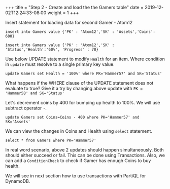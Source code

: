 +++
title = "Step 2 - Create and load the the Gamers table"
date = 2019-12-02T12:24:33-08:00
weight = 1
+++

Insert statement for loading data for second Gamer - Atom12

`insert into Gamers value {'PK' : 'Atom12','SK' : 'Assets','Coins': 600}`

`insert into Gamers value {'PK' : 'Atom12','SK' : 'Status','Health':'60%', 'Progress' : 70}`

Use below UPDATE statement to modify `Health` for an item. Where condition in `update` must resolve to a single primary key value.

`update Gamers
set Health = '100%'
where PK='Hammer57' and SK='Status'
`

What happens if the WHERE clause of the UPDATE statement does not evaluate to true? Give it a try by changing above update with `PK = 'Hammer58' and SK='Status'`

Let's decrement coins by 400 for bumping up health to 100%. We will use subtract operator `-`.

`update Gamers
set Coins=Coins - 400
where PK='Hammer57' and SK='Assets'
`

We can view the changes in Coins and Health using `select` statement.

`select * from Gamers where PK='Hammer57'`

In real word scenario, above 2 updates should happen simultaneously. Both should either succeed or fail. This can be done using Transactions. Also, we can add a `ConditionCheck` to check if Gamer has enough Coins to buy health.


We will see in next section how to use transactions with PartiQL for DynamoDB.
